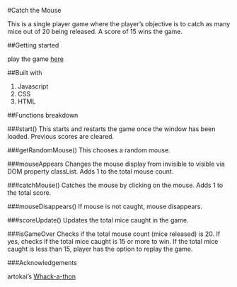 #Catch the Mouse

This is a single player game where the player’s objective is to catch as many mice out of 20 being released. A score of 15 wins the game.

##Getting started

play the game [here](https://wdi-sg.github.io/wdi-project-1-lainelim/)

##Built with
1. Javascript
2. CSS
3. HTML

##Functions breakdown

###start()
This starts and restarts the game once the window has been loaded. Previous scores are cleared.

###getRandomMouse()
This chooses a random mouse.

###mouseAppears
Changes the mouse display from invisible to visible via DOM property classList.
Adds 1 to the total mouse count.

###catchMouse()
Catches the mouse by clicking on the mouse. Adds 1 to the total score.

###mouseDisappears()
If mouse is not caught, mouse disappears.

###scoreUpdate()
Updates the total mice caught in the game.    

###isGameOver
Checks if the total mouse count (mice released) is 20. If yes, checks if the total mice caught is 15 or more to win. If the total mice caught is less than 15, player has the option to replay the game.

###Acknowledgements

artokai’s [Whack-a-thon](http://artokai.net/whack-a-mole-js/)
